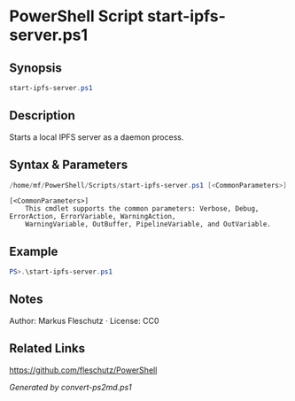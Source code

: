 # PowerShell Script start-ipfs-server.ps1

## Synopsis
```powershell
start-ipfs-server.ps1
```

## Description
Starts a local IPFS server as a daemon process.

## Syntax & Parameters
```powershell
/home/mf/PowerShell/Scripts/start-ipfs-server.ps1 [<CommonParameters>]
```

```
[<CommonParameters>]
    This cmdlet supports the common parameters: Verbose, Debug, ErrorAction, ErrorVariable, WarningAction, 
    WarningVariable, OutBuffer, PipelineVariable, and OutVariable.
```

## Example
```powershell
PS>.\start-ipfs-server.ps1
```


## Notes
Author: Markus Fleschutz · License: CC0

## Related Links
https://github.com/fleschutz/PowerShell

*Generated by convert-ps2md.ps1*

